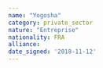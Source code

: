 ```yaml
---
name: "Yogosha"
category: private_sector
nature: "Entreprise"
nationality: FRA
alliance: 
date_signed: '2018-11-12'
---
```

    